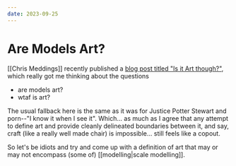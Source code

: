 ```yaml
---
date: 2023-09-25
---
```


# Are Models Art?

[[Chris Meddings]] recently published a [blog post titled "Is it Art though?"](https://modelphilosopher.com/is-it-art-though/), which really got me thinking about the questions

- are models art?
- wtaf is art?

The usual fallback here is the same as it was for Justice Potter Stewart and porn--"I know it when I see it". Which...
as much as I agree that any attempt to define art and provide cleanly delineated boundaries between it, and say, craft
(like a really well made chair) is impossible... still feels like a copout.

So let's be idiots and try and come up with a definition of art that may or may not encompass (some of)
[[modelling|scale modelling]].


